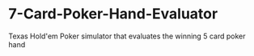 # 7-Card-Poker-Hand-Evaluator
Texas Hold'em Poker simulator that evaluates the winning 5 card poker hand
